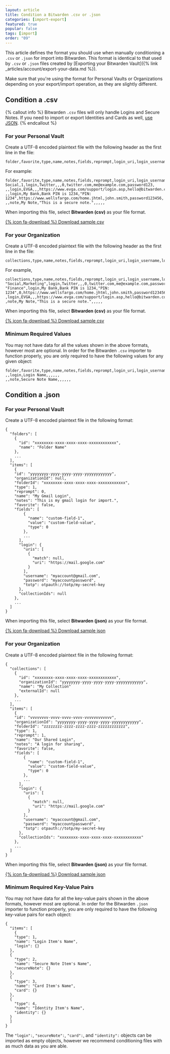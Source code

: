 ```yaml
---
layout: article
title: Condition a Bitwarden .csv or .json
categories: [import-export]
featured: true
popular: false
tags: [import]
order: "09"
---
```


This article defines the format you should use when manually conditioning a `.csv` or `.json` for import into Bitwarden. This format is identical to that used by `.csv` or `.json` files created by [Exporting your Bitwarden Vault]({% link _articles/account/export-your-data.md %}).

Make sure that you're using the format for Personal Vaults or Organizations depending on your export/import operation, as they are slightly different.

## Condition a .csv

{% callout info %}
Bitwarden `.csv` files will only handle Logins and Secure Notes. If you need to import or export Identities and Cards as well, [use JSON](#condition-a-json).
{% endcallout %}

### For your Personal Vault

Create a UTF-8 encoded plaintext file with the following header as the first line in the file:

```
folder,favorite,type,name,notes,fields,reprompt,login_uri,login_username,login_password,login_totp
```
For example:
```
folder,favorite,type,name,notes,fields,reprompt,login_uri,login_username,login_password,login_totp
Social,1,login,Twitter,,,0,twitter.com,me@example.com,password123,
,,login,EVGA,,,https://www.evga.com/support/login.asp,hello@bitwarden.com,fakepassword,TOTPSEED123
,,login,My Bank,Bank PIN is 1234,"PIN: 1234",https://www.wellsfargo.com/home.jhtml,john.smith,password123456,
,,note,My Note,"This is a secure note.",,,,,
```

When importing this file, select **Bitwarden (csv)** as your file format.

[{% icon fa-download %} Download sample csv]({{site.baseurl}}/files/bitwarden_export.csv)

### For your Organization

Create a UTF-8 encoded plaintext file with the following header as the first line in the file:

```
collections,type,name,notes,fields,reprompt,login_uri,login_username,login_password,login_totp
```
For example,
```
collections,type,name,notes,fields,reprompt,login_uri,login_username,login_password,login_totp
"Social,Marketing",login,Twitter,,,0,twitter.com,me@example.com,password123,
"Finance",login,My Bank,Bank PIN is 1234,"PIN: 1234",0,https://www.wellsfargo.com/home.jhtml,john.smith,password123456,
,login,EVGA,,,https://www.evga.com/support/login.asp,hello@bitwarden.com,fakepassword,TOTPSEED123
,note,My Note,"This is a secure note.",,,,,
```
When importing this file, select **Bitwarden (csv)** as your file format.

[{% icon fa-download %} Download sample csv]({{site.baseurl}}/files/bitwarden_export_org.csv)

### Minimum Required Values

You may not have data for all the values shown in the above formats, however most are optional. In order for the Bitwarden `.csv` importer to function properly, you are only required to have the following values for any given object:

```
folder,favorite,type,name,notes,fields,reprompt,login_uri,login_username,login_password,login_totp
,,login,Login Name,,,,,,
,,note,Secure Note Name,,,,,,
```

## Condition a .json

### For your Personal Vault

Create a UTF-8 encoded plaintext file in the following format:

```
{
  "folders": [
    {
      "id": "xxxxxxxx-xxxx-xxxx-xxxx-xxxxxxxxxxxx",
      "name": "Folder Name"
    },
    ...
  ],
  "items": [
    {
    "id": "yyyyyyyy-yyyy-yyyy-yyyy-yyyyyyyyyyyy",
    "organizationId": null,
    "folderId": "xxxxxxxx-xxxx-xxxx-xxxx-xxxxxxxxxxxx",
    "type": 1,
    "reprompt": 0,
    "name": "My Gmail Login",
    "notes": "This is my gmail login for import.",
    "favorite": false,
    "fields": [
        {
          "name": "custom-field-1",
          "value": "custom-field-value",
          "type": 0
        },
        ...
      ],
      "login": {
        "uris": [
          {
            "match": null,
            "uri": "https://mail.google.com"
          }
        ],
        "username": "myaccount@gmail.com",
        "password": "myaccountpassword",
        "totp": otpauth://totp/my-secret-key
      },
      "collectionIds": null
    },
    ...
  ]
}
```
When importing this file, select **Bitwarden (json)** as your file format.

[{% icon fa-download %} Download sample json]({{site.baseurl}}/files/bitwarden_export.json)

### For your Organization

Create a UTF-8 encoded plaintext file in the following format:


```
{
  "collections": [
    {
      "id": "xxxxxxxx-xxxx-xxxx-xxxx-xxxxxxxxxxxx",
      "organizationId": "yyyyyyyy-yyyy-yyyy-yyyy-yyyyyyyyyyyy",
      "name": "My Collection"
      "externalId": null
    },
    ...
  ],
  "items": [
    {
    "id": "vvvvvvvv-vvvv-vvvv-vvvv-vvvvvvvvvvvv",
    "organizationId": "yyyyyyyy-yyyy-yyyy-yyyy-yyyyyyyyyyyy",
    "folderId": "zzzzzzzz-zzzz-zzzz-zzzz-zzzzzzzzzzzz",
    "type": 1,
    "reprompt": 1,
    "name": "Our Shared Login",
    "notes": "A login for sharing",
    "favorite": false,
    "fields": [
        {
          "name": "custom-field-1",
          "value": "custom-field-value",
          "type": 0
        },
        ...
      ],
      "login": {
        "uris": [
          {
            "match": null,
            "uri": "https://mail.google.com"
          }
        ],
        "username": "myaccount@gmail.com",
        "password": "myaccountpassword",
        "totp": otpauth://totp/my-secret-key
      },
      "collectionIds": "xxxxxxxx-xxxx-xxxx-xxxx-xxxxxxxxxxxx"
    },
    ...
  ]
}
```
When importing this file, select **Bitwarden (json)** as your file format.

[{% icon fa-download %} Download sample json]({{site.baseurl}}/files/bitwarden_org_export.json)

### Minimum Required Key-Value Pairs

You may not have data for all the key-value pairs shown in the above formats, however most are optional. In order for the Bitwarden `.json` importer to function properly, you are only required to have the following key-value pairs for each object:

```
{
  "items": [
    {
    "type": 1,
    "name": "Login Item's Name",
    "login": {}                         
  },
  {
    "type": 2,
    "name": "Secure Note Item's Name",
    "secureNote": {}                     
  },
  {
    "type": 3,
    "name": "Card Item's Name",
    "card": {}                         
  },
  {
    "type": 4,
    "name": "Identity Item's Name",
    "identity": {}                     
  }
  ]
}
```

The `"login":`, `"secureNote":`, `"card":`, and `"identity":` objects can be imported as empty objects, however we recommend conditioning files with as much data as you are able.
